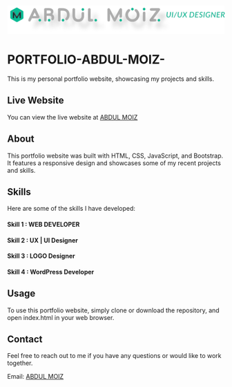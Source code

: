 ![ABDUL MOIZ](https://github.com/ABDULMOIZGHANI/PORTFOLIO-ABDUL-MOIZ-/blob/main/project%204%20(PORTFOLIO)/images/LOGO.png)

# PORTFOLIO-ABDUL-MOIZ-
This is my personal portfolio website, showcasing my projects and skills.

## Live Website
You can view the live website at [ABDUL MOIZ](http://abdulmoizghani.rf.gd/)

## About
This portfolio website was built with HTML, CSS, JavaScript, and Bootstrap. It features a responsive design and showcases some of my recent projects and skills.

## Skills
Here are some of the skills I have developed:

#### Skill 1 : WEB DEVELOPER
#### Skill 2 : UX | UI Designer
#### Skill 3 : LOGO Designer
#### Skill 4 : WordPress Developer

## Usage
To use this portfolio website, simply clone or download the repository, and open index.html in your web browser.

## Contact
Feel free to reach out to me if you have any questions or would like to work together.

Email: [ABDUL MOIZ](babamoiz289@gmail.com)

